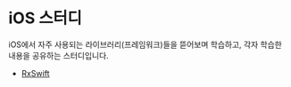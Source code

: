 # iOS 스터디

iOS에서 자주 사용되는 라이브러리(프레임워크)들을 뜯어보며 학습하고, 각자 학습한 내용을 공유하는 스터디입니다.

- [RxSwift](https://github.com/Boostmore2025/iOS-Study/tree/main/RxSwift)
